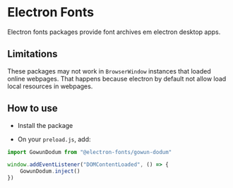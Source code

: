 # Electron Fonts

Electron fonts packages provide font archives em electron desktop apps.

## Limitations

These packages may not work in `BrowserWindow` instances that loaded online webpages. That happens because electron by default not allow load local resources in webpages.

## How to use

* Install the package

* On your `preload.js`, add:

```ts
import GowunDodum from "@electron-fonts/gowun-dodum"

window.addEventListener("DOMContentLoaded", () => {
    GowunDodum.inject()
})
```